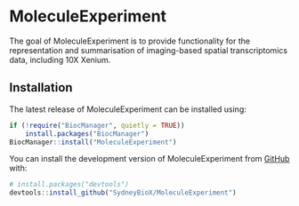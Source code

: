 # MoleculeExperiment

<!-- badges: start -->
<!-- badges: end -->

The goal of MoleculeExperiment is to provide functionality for the representation and summarisation of imaging-based spatial transcriptomics data, including 10X Xenium.

## Installation

The latest release of MoleculeExperiment can be installed using:

```r
if (!require("BiocManager", quietly = TRUE))
    install.packages("BiocManager")
BiocManager::install("MoleculeExperiment")
```

You can install the development version of MoleculeExperiment from [GitHub](https://github.com/) with:

``` r
# install.packages("devtools")
devtools::install_github("SydneyBioX/MoleculeExperiment")
```

